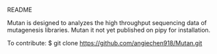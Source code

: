 README

Mutan is designed to analyzes the high throughput sequencing data of mutagenesis libraries. Mutan it not yet published on pipy for installation.

To contribute:
$ git clone https://github.com/angiechen918/Mutan.git
